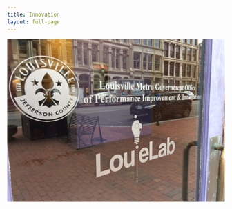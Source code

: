 ```yaml
---
title: Innovation
layout: full-page
---
```


![LouieLab Front Door](/assets/img/louielab/front.jpg)
